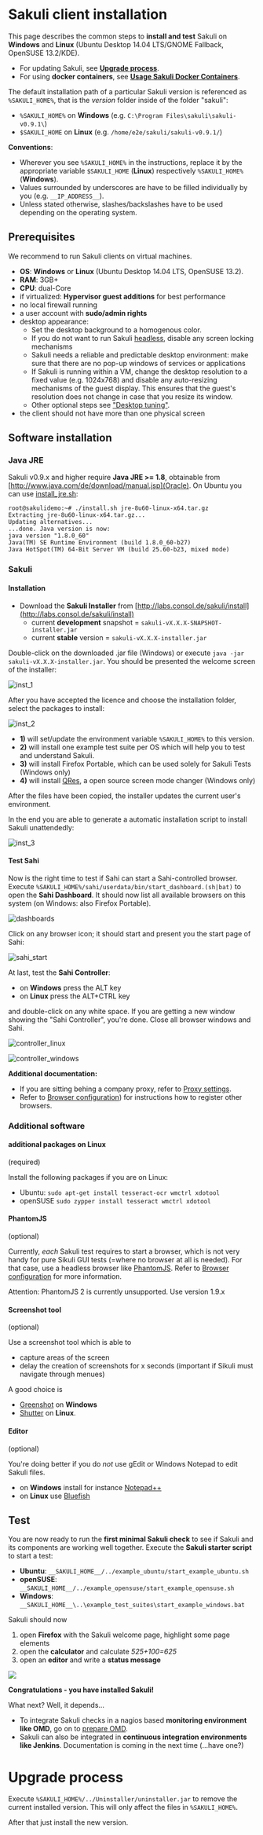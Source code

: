 # Sakuli client installation

This page describes the common steps to **install and test** Sakuli on **Windows** and **Linux** (Ubuntu Desktop 14.04 LTS/GNOME Fallback, OpenSUSE 13.2/KDE).
  * For updating Sakuli, see **[Upgrade process](#upgrade-process)**.
  * For using **docker containers**, see **[Usage Sakuli Docker Containers](docker-containers.md)**.

The default installation path of a particular Sakuli version is referenced as `%SAKULI_HOME%`, that is the *version* folder inside of the folder "sakuli":

- `%SAKULI_HOME%` on **Windows** (e.g. `C:\Program Files\sakuli\sakuli-v0.9.1\`)
- `$SAKULI_HOME` on **Linux** (e.g. `/home/e2e/sakuli/sakuli-v0.9.1/`)

**Conventions**:

- Wherever you see `%SAKULI_HOME%` in the instructions, replace it by the appropriate variable `$SAKULI_HOME` (**Linux**) respectively `%SAKULI_HOME%` (**Windows**).
- Values surrounded by underscores are have to be filled individually by you (e.g. `__IP_ADDRESS__`).
- Unless stated otherwise, slashes/backslashes have to be used depending on the operating system.

## Prerequisites

We recommend to run Sakuli clients on virtual machines.

* **OS**: **Windows** or **Linux** (Ubuntu Desktop 14.04 LTS, OpenSUSE 13.2).
* **RAM**: 3GB+
* **CPU**: dual-Core
* if virtualized: **Hypervisor guest additions** for best performance
* no local firewall running
* a user account with **sudo/admin rights**
* desktop appearance:
  * Set the desktop background to a homogenous color.
  * If you do not want to run Sakuli [headless](headless-linux.md), disable any screen locking mechanisms
  * Sakuli needs a reliable and predictable desktop environment: make sure that there are no pop-up windows of services or applications
  * If Sakuli is running within a VM, change the desktop resolution to a fixed value (e.g. 1024x768) and disable any auto-resizing mechanisms of the guest display. This ensures that the guest's resolution does not change in case that you resize its window.
  * Other optional steps see ["Desktop tuning"](./troubleshooting-tuning-sakuli-client.md#desktop-tuning).
* the client should not have more than one physical screen

## Software installation
### Java JRE

Sakuli v0.9.x and higher require **Java JRE >= 1.8**, obtainable from [http://www.java.com/de/download/manual.jsp](Oracle). On Ubuntu you can use [install_jre.sh](https://labs.consol.de/sakuli/install/3rd-party/install_jre.sh):

    root@sakulidemo:~# ./install.sh jre-8u60-linux-x64.tar.gz
    Extracting jre-8u60-linux-x64.tar.gz...
    Updating alternatives...
    ...done. Java version is now:
    java version "1.8.0_60"
    Java(TM) SE Runtime Environment (build 1.8.0_60-b27)
    Java HotSpot(TM) 64-Bit Server VM (build 25.60-b23, mixed mode)

### Sakuli

#### Installation
* Download the **Sakuli Installer** from  [http://labs.consol.de/sakuli/install](http://labs.consol.de/sakuli/install)
  * current **development** snapshot = `sakuli-vX.X.X-SNAPSHOT-installer.jar`
  * current **stable** version = `sakuli-vX.X.X-installer.jar`

Double-click on the downloaded .jar file (Windows) or execute `java -jar sakuli-vX.X.X-installer.jar`. You should be presented the welcome screen of the installer:

![inst_1](./pics/installer_1.png)

After you have accepted the licence and choose the installation folder, select the packages to install:

![inst_2](./pics/installer_2.png)

* **1)** will set/update the environment variable `%SAKULI_HOME%` to this version.
* **2)** will install one example test suite per OS which will help you to test and understand Sakuli.
* **3)** will install Firefox Portable, which can be used solely for Sakuli Tests (Windows only)
* **4)** will install [QRes](http://sourceforge.net/projects/qres/), a open source screen mode changer (Windows only)

After the files have been copied, the installer updates the current user's environment.

In the end you are able to generate a automatic installation script to install Sakuli unattendedly:

![inst_3](./pics/installer_3.png)

#### Test Sahi

Now is the right time to test if Sahi can start a Sahi-controlled browser. Execute `%SAKULI_HOME%/sahi/userdata/bin/start_dashboard.(sh|bat)` to open the **Sahi Dashboard**. It should now list all available browsers on this system (on Windows: also Firefox Portable).

![dashboards](./pics/inst_dashboards.jpg)

Click on any browser icon; it should start and present you the start page of Sahi:

![sahi_start](../docs/pics/sahi_startpage.jpg)

At last, test the **Sahi Controller**:
* on **Windows** press the ALT key
* on **Linux** press the ALT+CTRL key

and double-click on any white space. If you are getting a new window showing the "Sahi Controller", you're done. Close all browser windows and Sahi.

![controller_linux](./pics/installer_4_l.png)

![controller_windows](./pics/installer_4_w.png)

**Additional documentation:**

* If you are sitting behing a company proxy, refer to [Proxy settings](./sakuli-additional-settings.md#sahi-behind-a-proxy).
* Refer to [Browser configuration](./additional-settings.md#browser-configuration)) for instructions how to register other browsers.

### Additional software

#### additional packages on Linux
(required)

Install the following packages if you are on Linux:

* Ubuntu: `sudo apt-get install tesseract-ocr wmctrl xdotool`
* openSUSE `sudo zypper install tesseract wmctrl xdotool`


#### PhantomJS
(optional)

Currently, *each* Sakuli test requires to start a browser, which is not very handy for pure Sikuli GUI tests (=where no browser at all is needed). For that case, use a headless browser like [PhantomJS](http://phantomjs.org). Refer to [Browser configuration](./additional-settings.md#browser-configuration) for more information.

Attention: PhantomJS 2 is currently unsupported. Use version 1.9.x


#### Screenshot tool
(optional)

Use a screenshot tool which is able to

- capture areas of the screen
- delay the creation of screenshots for x seconds (important if Sikuli must navigate through menues)

A good choice is

* [Greenshot](http://www.getgreenshot.org) on **Windows**  
* [Shutter](http://shutter-project.org/) on **Linux**.

#### Editor
(optional)

You're doing better if you do *not* use gEdit or Windows Notepad to edit Sakuli files.

* on **Windows** install for instance [Notepad++](http://notepad-plus-plus.org/)
* on **Linux** use [Bluefish](http://bluefish.openoffice.nl/index.html)



## Test

You are now ready to run the **first minimal Sakuli check** to see if Sakuli and its components are working well together. Execute the **Sakuli starter script** to start a test:

* **Ubuntu**: `__SAKULI_HOME__/../example_ubuntu/start_example_ubuntu.sh`
* **openSUSE**: `__SAKULI_HOME__/../example_opensuse/start_example_opensuse.sh`
* **Windows**: `__SAKULI_HOME__\..\example_test_suites\start_example_windows.bat`

Sakuli should now

1.  open **Firefox** with the Sakuli welcome page, highlight some page elements
2.  open the **calculator** and calculate *525+100=625*
3.  open an **editor** and write a **status message**

![](pics/u_vnc_test.png)

**Congratulations - you have installed Sakuli!**

What next? Well, it depends...

* To integrate Sakuli checks in a nagios based **monitoring environment like OMD**, go on to [prepare OMD](installation-omd.md).
* Sakuli can also be integrated in **continuous integration environments like Jenkins**. Documentation is coming in the next time (...have one?)

# Upgrade process

Execute `%SAKULI_HOME%/../Uninstaller/uninstaller.jar` to remove the current installed version. This will only affect the files in `%SAKULI_HOME%`.

After that just install the new version.
